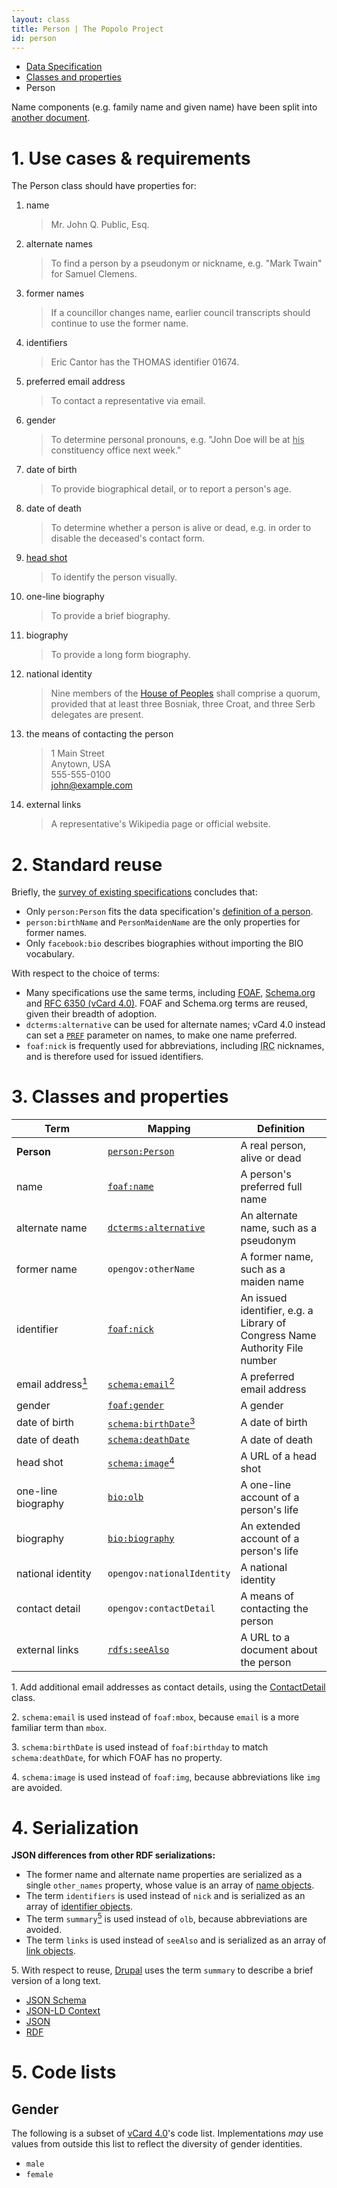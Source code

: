 ```yaml
---
layout: class
title: Person | The Popolo Project
id: person
---
```


<ul class="breadcrumb">
  <li><a href="/specs/">Data Specification</a></li>
  <li><a href="/specs/#classes-and-properties">Classes and properties</a></li>
  <li class="active">Person</li>
</ul>

Name components (e.g. family name and given name) have been split into [another document](/specs/person/name-component.html).

<h1 id="use-cases-and-requirements">1. Use cases &amp; requirements</h1>

The Person class should have properties for:

1. name

    >Mr. John Q. Public, Esq.

1. alternate names

    >To find a person by a pseudonym or nickname, e.g. "Mark Twain" for Samuel Clemens.

1. former names

    >If a councillor changes name, earlier council transcripts should continue to use the former name.

1. identifiers

    >Eric Cantor has the THOMAS identifier 01674.

1. preferred email address

    >To contact a representative via email.

1. gender

    >To determine personal pronouns, e.g. "John Doe will be at <u>his</u> constituency office next week."

1. date of birth

    >To provide biographical detail, or to report a person's age.

1. date of death

    >To determine whether a person is alive or dead, e.g. in order to disable the deceased's contact form.

1. [head shot](http://en.wikipedia.org/wiki/Head_shot)

    >To identify the person visually.

1. one-line biography

    >To provide a brief biography.

1. biography

    >To provide a long form biography.

1. national identity

    >Nine members of the [House of Peoples](http://en.wikipedia.org/wiki/House_of_Peoples_of_Bosnia_and_Herzegovina) shall comprise a quorum, provided that at least three Bosniak, three Croat, and three Serb delegates are present.

1. the means of contacting the person

    >1 Main Street  
    Anytown, USA  
    555-555-0100  
    john@example.com

1. external links

    >A representative's Wikipedia page or official website.

<h1 id="standard-reuse">2. Standard reuse</h1>

Briefly, the [survey of existing specifications](/appendices/survey.html) concludes that:

* Only `person:Person` fits the data specification's [definition of a person](/specs/#scope).
* `person:birthName` and `PersonMaidenName` are the only properties for former names.
* Only `facebook:bio` describes biographies without importing the BIO vocabulary.

With respect to the choice of terms:

* Many specifications use the same terms, including [<abbr title="Friend of a Friend">FOAF</abbr>](http://xmlns.com/foaf/spec/), [Schema.org](http://schema.org/Person) and [RFC 6350 (vCard 4.0)](http://tools.ietf.org/html/rfc6350#section-6.2.2). FOAF and Schema.org terms are reused, given their breadth of adoption.
* `dcterms:alternative` can be used for alternate names; vCard 4.0 instead can set a [`PREF`](http://tools.ietf.org/html/rfc6350#section-5.3) parameter on names, to make one name preferred.
* `foaf:nick` is frequently used for abbreviations, including <abbr title="Internet Relay Chat">IRC</abbr> nicknames, and is therefore used for issued identifiers.

<h1 id="classes-and-properties">3. Classes and properties</h1>

<table>
  <thead>
    <tr>
      <th width="130">Term</th>
      <th>Mapping</th>
      <th>Definition</th>
    </tr>
  </thead>
  <tbody>
    <tr id="person:Person">
      <td><strong>Person</strong></td>
      <td><code><a href="http://www.w3.org/ns/person#Person" title="http://www.w3.org/ns/person#Person">person:Person</a></code></td>
      <td>A real person, alive or dead</td>
    </tr>
    <tr id="foaf:name">
      <td>name</td>
      <td><code><a href="http://xmlns.com/foaf/spec/#term_name" title="http://xmlns.com/foaf/0.1/name">foaf:name</a></code></td>
      <td>A person's preferred full name</td>
    </tr>
    <tr id="dcterms:alternative">
      <td>alternate name</td>
      <td><code><a href="http://dublincore.org/documents/dcmi-terms/#terms-alternative" title="http://purl.org/dc/terms/alternative">dcterms:alternative</a></code></td>
      <td>An alternate name, such as a pseudonym</td>
    </tr>
    <tr id="opengov:otherName">
      <td>former name</td>
      <td><code title="http://www.w3.org/ns/opengov#otherName">opengov:otherName</code></td>
      <td>A former name, such as a maiden name</td>
    </tr>
    <tr id="foaf:nick">
      <td>identifier</td>
      <td><code><a href="http://xmlns.com/foaf/spec/#term_nick" title="http://xmlns.com/foaf/0.1/nick">foaf:nick</a></code></td>
      <td>An issued identifier, e.g. a Library of Congress Name Authority File number</td>
    </tr>
    <tr id="schema:email">
      <td>email address<a href="#note1"><sup>1</sup></a></td>
      <td><code><a href="http://schema.org/email" title="http://schema.org/email">schema:email</a></code><a href="#note2"><sup>2</sup></a></td>
      <td>A preferred email address</td>
    </tr>
    <tr id="foaf:gender">
      <td>gender</td>
      <td><code><a href="http://xmlns.com/foaf/spec/#term_gender" title="http://xmlns.com/foaf/0.1/gender">foaf:gender</a></code></td>
      <td>A gender</td>
    </tr>
    <tr id="schema:birthDate">
      <td>date of birth</td>
      <td><code><a href="http://schema.org/birthDate" title="http://schema.org/birthDate">schema:birthDate</a></code><a href="#note3"><sup>3</sup></a></td>
      <td>A date of birth</td>
    </tr>
    <tr id="schema:deathDate">
      <td>date of death</td>
      <td><code><a href="http://schema.org/deathDate" title="http://schema.org/deathDate">schema:deathDate</a></code></td>
      <td>A date of death</td>
    </tr>
    <tr id="schema:image">
      <td>head shot</td>
      <td><code><a href="http://schema.org/image" title="http://schema.org/image">schema:image</a></code><a href="#note4"><sup>4</sup></a></td>
      <td>A URL of a head shot</td>
    </tr>
    <tr id="bio:olb">
      <td>one-line biography</td>
      <td><code><a href="http://vocab.org/bio/0.1/olb.html" title="http://purl.org/vocab/bio/0.1/olb">bio:olb</a></code></td>
      <td>A one-line account of a person's life</td>
    </tr>
    <tr id="bio:biography">
      <td>biography</td>
      <td><code><a href="http://vocab.org/bio/0.1/biography.html" title="http://purl.org/vocab/bio/0.1/biography">bio:biography</a></code></td>
      <td>An extended account of a person's life</td>
    </tr>
    <tr id="opengov:nationalIdentity">
      <td>national identity</td>
      <td><code title="http://www.w3.org/ns/opengov#nationalIdentity">opengov:nationalIdentity</code></td>
      <td>A national identity</td>
    </tr>
    <tr id="opengov:contactDetail">
      <td>contact detail</td>
      <td><code title="http://www.w3.org/ns/opengov#contactDetail">opengov:contactDetail</code></td>
      <td>A means of contacting the person</td>
    </tr>
    <tr id="rdfs:seeAlso">
      <td>external links</td>
      <td><code><a href="http://www.w3.org/TR/rdf-schema/#ch_seealso" title="http://www.w3.org/2000/01/rdf-schema#seeAlso">rdfs:seeAlso</a></code></td>
      <td>A URL to a document about the person</td>
    </tr>
  </tbody>
</table>

<p class="note" id="note1">1. Add additional email addresses as contact details, using the <a href="/specs/contact-detail.html">ContactDetail</a> class.</p>
<p class="note" id="note2">2. <code>schema:email</code> is used instead of <code>foaf:mbox</code>, because <code>email</code> is a more familiar term than <code>mbox</code>.</p>
<p class="note" id="note3">3. <code>schema:birthDate</code> is used instead of <code>foaf:birthday</code> to match <code>schema:deathDate</code>, for which FOAF has no property.</p>
<p class="note" id="note4">4. <code>schema:image</code> is used instead of <code>foaf:img</code>, because abbreviations like <code>img</code> are avoided.</p>

<h1 id="serialization">4. Serialization</h1>

**JSON differences from other RDF serializations:**

* The former name and alternate name properties are serialized as a single `other_names` property, whose value is an array of [name objects](/specs/#other-name).
* The term `identifiers` is used instead of `nick` and is serialized as an array of [identifier objects](/specs/#identifier).
* The term `summary`[<sup>5</sup>](#note5) is used instead of `olb`, because abbreviations are avoided.
* The term `links` is used instead of `seeAlso` and is serialized as an array of [link objects](/specs/#link).

<p class="note" id="note5">5. With respect to reuse, <a href="http://drupal.org/">Drupal</a> uses the term <code>summary</code> to describe a brief version of a long text.</p>

<ul class="nav nav-tabs no-js">
  <li><a href="#person-schema">JSON Schema</a></li>
  <li><a href="#person-context">JSON-LD Context</a></li>
  <li class="active"><a href="#person-json">JSON</a></li>
  <li><a href="#person-rdf">RDF</a></li>
</ul>

<div class="tab-content no-js">
  <div class="tab-pane" id="person-schema" data-url="/schemas/person.json"></div>
  <div class="tab-pane" id="person-context" data-url="/contexts/person.jsonld"></div>
  <div class="tab-pane active" id="person-json" data-url="/examples/person.json"></div>
  <div class="tab-pane" id="person-rdf" data-url="/examples/person.ttl"></div>
</div>

<h1 id="code-lists">5. Code lists</h1>

## Gender

The following is a subset of [vCard 4.0](http://tools.ietf.org/html/rfc6350#section-6.2.7)'s code list. Implementations <em class="rfc2119">may</em> use values from outside this list to reflect the diversity of gender identities.

* `male`
* `female`
